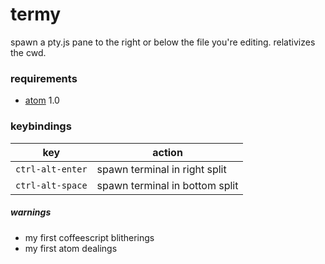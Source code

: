 # termy

spawn a pty.js pane to the right or below the file you're editing. relativizes the cwd.

### requirements

* [atom](https://atom.io) 1.0

### keybindings

key | action
--- | ------
`ctrl-alt-enter` | spawn terminal in right split
`ctrl-alt-space` | spawn terminal in bottom split

##### warnings

* my first coffeescript blitherings
* my first atom dealings
